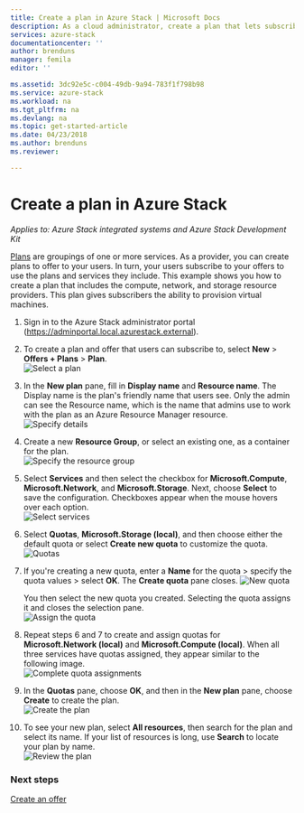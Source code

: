 ```yaml
---
title: Create a plan in Azure Stack | Microsoft Docs
description: As a cloud administrator, create a plan that lets subscribers provision virtual machines.
services: azure-stack
documentationcenter: ''
author: brenduns
manager: femila
editor: ''

ms.assetid: 3dc92e5c-c004-49db-9a94-783f1f798b98
ms.service: azure-stack
ms.workload: na
ms.tgt_pltfrm: na
ms.devlang: na
ms.topic: get-started-article
ms.date: 04/23/2018
ms.author: brenduns
ms.reviewer:

---
```

# Create a plan in Azure Stack

*Applies to: Azure Stack integrated systems and Azure Stack Development Kit*

[Plans](azure-stack-key-features.md) are groupings of one or more services. As a provider, you can create plans to offer to your users. In turn, your users subscribe to your offers to use the plans and services they include. This example shows you how to create a plan that includes the compute, network, and storage resource providers. This plan gives subscribers the ability to provision virtual machines.

1. Sign in to the Azure Stack administrator portal (https://adminportal.local.azurestack.external).

2. To create a plan and offer that users can subscribe to, select **New** > **Offers + Plans** > **Plan**.  
   ![Select a plan](media/azure-stack-create-plan/select-plan.png)

3. In the **New plan** pane, fill in **Display name** and **Resource name**. The Display name is the plan's friendly name that users see. Only the admin can see the Resource name, which is the name that admins use to work with the plan as an Azure Resource Manager resource.  
   ![Specify details](media/azure-stack-create-plan/plan-name.png)

4. Create a new **Resource Group**, or select an existing one, as a container for the plan.  
   ![Specify the resource group](media/azure-stack-create-plan/resource-group.png)

5. Select **Services** and then select the checkbox for **Microsoft.Compute**, **Microsoft.Network**, and **Microsoft.Storage**. Next, choose **Select** to save the configuration. Checkboxes appear when the mouse hovers over each option.  
   ![Select services](media/azure-stack-create-plan/services.png)

6. Select **Quotas**, **Microsoft.Storage (local)**, and then choose either the default quota or select **Create new quota** to customize the quota.  
   ![Quotas](media/azure-stack-create-plan/quotas.png)

7. If you're creating a new quota, enter a **Name** for the quota > specify the quota values > select **OK**. The **Create quota** pane closes.
   ![New quota](media/azure-stack-create-plan/new-quota.png)

   You then select the new quota you created. Selecting the quota assigns it and closes the selection pane.  
   ![Assign the quota](media/azure-stack-create-plan/assign-quota.png)

8. Repeat steps 6 and 7 to create and assign quotas for **Microsoft.Network (local)** and **Microsoft.Compute (local)**.  When all three services have quotas assigned, they appear similar to the following image.  
   ![Complete quota assignments](media/azure-stack-create-plan/all-quotas-assigned.png)

9. In the **Quotas** pane, choose **OK**, and then in the **New plan** pane, choose **Create** to create the plan.  
    ![Create the plan](media/azure-stack-create-plan/create.png)
10. To see your new plan, select **All resources**, then search for the plan and select its name. If your list of resources is long, use **Search** to locate your plan by name.  
   ![Review the plan](media/azure-stack-create-plan/plan-overview.png)

### Next steps
[Create an offer](azure-stack-create-offer.md)
